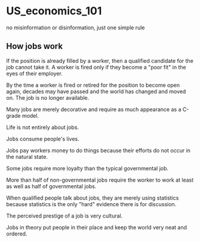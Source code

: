 # US_economics_101
no misinformation or disinformation, just one simple rule

## How jobs work

If the position is already filled by a worker, then a qualified candidate
for the job cannot take it. A worker is fired only if they become a
"poor fit" in the eyes of their employer. 

By the time a worker is fired or retired for the position to become open again,
decades may have passed and the world has changed and moved on. 
The job is no longer available. 

Many jobs are merely decorative and require as much appearance as a 
C-grade model.

Life is not entirely about jobs.

Jobs consume people's lives.

Jobs pay workers money to do things because their efforts do not occur
in the natural state. 

Some jobs require more loyalty than the typical governmental job.

More than half of non-governmental jobs require the worker to work
at least as well as half of governmental jobs.

When qualified people talk about jobs, they are merely using statistics
because statistics is the only "hard" evidence there is for discussion.

The perceived prestige of a job is very cultural.

Jobs in theory put people in their place and keep the world very neat and ordered. 
